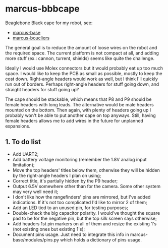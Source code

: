 # marcus-bbbcape

Beaglebone Black cape for my robot, see:

- [marcus-base](https://github.com/miek770/marcus-base)
- [marcus-boucliers](https://github.com/miek770/marcus-boucliers)

The general goal is to reduce the amount of loose wires on the robot and the required space. The current platform is not compact at all, and adding more stuff (ex.: cannon, turrent, shields) seems like quite the challenge.

Ideally I would use Molex connectors but it would probably eat up too much space. I would like to keep the PCB as small as possible, mostly to keep the cost down. Right-angle headers would work as well, but I think I'll quickly run out of borders. Perhaps right-angle headers for stuff going down, and straight headers for stuff going up?

The cape should be stackable, which means that P8 and P9 should be female headers with long leads. The alternative would be male headers mounted on the bottom. Then again, with plenty of headers going up I probably won't be able to put another cape on top anyways. Still, having female headers allows me to add wires in the future for unplanned expansions.

## 1. To do list

- Add UART2;
- Add battery voltage monitoring (remember the 1.8V analog input limitation);
- Move the top headers' titles below them, otherwise they will be hidden by the right-angle headers I plan on using;
- Correct title, it's partially hidden by the P9 header;
- Output 6.5V somewhere other than for the camera. Some other system may very well need it;
- I don't like how the rangefinders' pins are mirrored, but I've added indications. If it's not too complicated I'd like to mirror 2 of them;
- Add an LED tied to an unused pin, for testing purposes;
- Double-check the big capacitor polarity. I would've thought the square pad to be for the negative pin, but the top silk screen says otherwise;
- Add headers 1st pin markers on all of them and resize the existing 1's (not existing ones but existing 1's);
- Document pins usage. Just need to integrate this info in marcus-base/modules/pins.py which holds a dictionary of pins usage.
